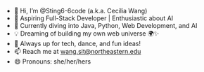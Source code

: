 
- 👋 Hi, I’m @Sting6-6code (a.k.a. Cecilia Wang)
- 🚀 Aspiring Full-Stack Developer | Enthusiastic about AI
- 🌱 Currently diving into Java, Python, Web Development, and AI
- 💡 Dreaming of building my own web universe 🌍✨
- 💬 Always up for tech, dance, and fun ideas!
- 📫 Reach me at wang.sit@northeastern.edu
- 😄 Pronouns: she/her/hers

<!---
Sting6-6code/Sting6-6code is a ✨ special ✨ repository because its `README.md` (this file) appears on your GitHub profile.
You can click the Preview link to take a look at your changes.
--->
